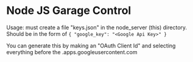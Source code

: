 # Node JS Garage Control
Usage: must create a file "keys.json" in the node_server (this) directory.
Should be in the form of
`{
   "google_key": "<Google Api Key>"
 }`

 You can generate this by making an "OAuth Client Id" and selecting everything before the .apps.googleusercontent.com